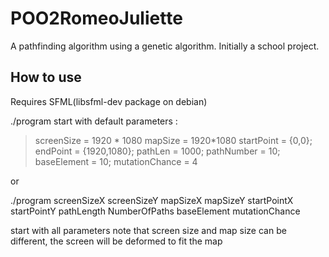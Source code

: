 # POO2RomeoJuliette

A pathfinding algorithm using a genetic algorithm. Initially a school project.

## How to use

Requires SFML(libsfml-dev package on debian)

./program
start with default parameters : 

> screenSize = 1920 * 1080
> mapSize = 1920*1080
> startPoint = {0,0}; endPoint = {1920,1080};
> pathLen = 1000; 
> pathNumber = 10;
> baseElement = 10;
> mutationChance = 4

or

./program screenSizeX screenSizeY mapSizeX mapSizeY startPointX startPointY pathLength NumberOfPaths baseElement mutationChance

start with all parameters
note that screen size and map size can be different, the screen will be deformed to fit the map

